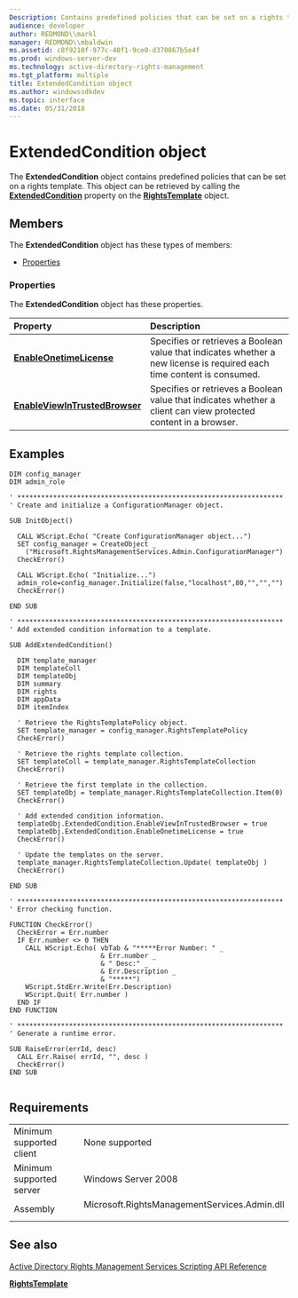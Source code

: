 ```yaml
---
Description: Contains predefined policies that can be set on a rights template.
audience: developer
author: REDMOND\\markl
manager: REDMOND\\mbaldwin
ms.assetid: c8f9210f-977c-40f1-9ce0-d370867b5e4f
ms.prod: windows-server-dev
ms.technology: active-directory-rights-management
ms.tgt_platform: multiple
title: ExtendedCondition object
ms.author: windowssdkdev
ms.topic: interface
ms.date: 05/31/2018
---
```


# ExtendedCondition object

The **ExtendedCondition** object contains predefined policies that can be set on a rights template. This object can be retrieved by calling the [**ExtendedCondition**](rightstemplate-extendedcondition-property.md) property on the [**RightsTemplate**](rightstemplate-object.md) object.

## Members

The **ExtendedCondition** object has these types of members:

-   [Properties](#properties)

### Properties

The **ExtendedCondition** object has these properties.



| Property                                                                                               | Description                                                                                                                       |
|:-------------------------------------------------------------------------------------------------------|:----------------------------------------------------------------------------------------------------------------------------------|
| [**EnableOnetimeLicense**](extendedcondition-enableonetimelicense-property.md)<br/>             | Specifies or retrieves a Boolean value that indicates whether a new license is required each time content is consumed.<br/> |
| [**EnableViewInTrustedBrowser**](extendedcondition-enableviewintrustedbrowser-property.md)<br/> | Specifies or retrieves a Boolean value that indicates whether a client can view protected content in a browser.<br/>        |



 

## Examples


```VB
DIM config_manager
DIM admin_role

' *******************************************************************
' Create and initialize a ConfigurationManager object.

SUB InitObject()

  CALL WScript.Echo( "Create ConfigurationManager object...")
  SET config_manager = CreateObject _
    ("Microsoft.RightsManagementServices.Admin.ConfigurationManager")      
  CheckError()
    
  CALL WScript.Echo( "Initialize...")
  admin_role=config_manager.Initialize(false,"localhost",80,"","","")
  CheckError()

END SUB

' *******************************************************************
' Add extended condition information to a template. 

SUB AddExtendedCondition()

  DIM template_manager
  DIM templateColl
  DIM templateObj
  DIM summary
  DIM rights
  DIM appData
  DIM itemIndex

  ' Retrieve the RightsTemplatePolicy object.
  SET template_manager = config_manager.RightsTemplatePolicy
  CheckError()

  ' Retrieve the rights template collection.
  SET templateColl = template_manager.RightsTemplateCollection
  CheckError()

  ' Retrieve the first template in the collection.
  SET templateObj = template_manager.RightsTemplateCollection.Item(0)
  CheckError()

  ' Add extended condition information.
  templateObj.ExtendedCondition.EnableViewInTrustedBrowser = true
  templateObj.ExtendedCondition.EnableOnetimeLicense = true
  CheckError()
  
  ' Update the templates on the server.
  template_manager.RightsTemplateCollection.Update( templateObj )
  CheckError()

END SUB

' *******************************************************************
' Error checking function.

FUNCTION CheckError()
  CheckError = Err.number
  IF Err.number <> 0 THEN
    CALL WScript.Echo( vbTab & "*****Error Number: " _
                       & Err.number _
                       & " Desc:" _
                       & Err.Description _
                       & "*****")
    WScript.StdErr.Write(Err.Description)
    WScript.Quit( Err.number )
  END IF
END FUNCTION

' *******************************************************************
' Generate a runtime error.

SUB RaiseError(errId, desc)
  CALL Err.Raise( errId, "", desc )
  CheckError()
END SUB


```



## Requirements



|                                     |                                                                                                                         |
|-------------------------------------|-------------------------------------------------------------------------------------------------------------------------|
| Minimum supported client<br/> | None supported<br/>                                                                                               |
| Minimum supported server<br/> | Windows Server 2008<br/>                                                                                          |
| Assembly<br/>                 | <dl> <dt>Microsoft.RightsManagementServices.Admin.dll</dt> </dl> |



## See also

<dl> <dt>

[Active Directory Rights Management Services Scripting API Reference](active-directory-rights-management-services-scripting-api-reference.md)
</dt> <dt>

[**RightsTemplate**](rightstemplate-object.md)
</dt> </dl>

 

 




